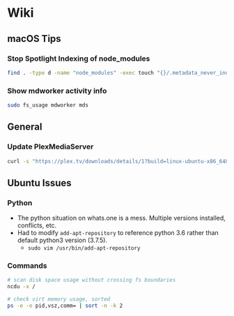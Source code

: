 # Wiki

## macOS Tips

### Stop Spotlight Indexing of node_modules

```bash
find . -type d -name "node_modules" -exec touch "{}/.metadata_never_index" \;
```

### Show mdworker activity info

```bash
sudo fs_usage mdworker mds
```

## General

### Update PlexMediaServer

```bash
curl -s "https://plex.tv/downloads/details/1?build=linux-ubuntu-x86_64&channel=16&distro=ubuntu" | grep -Po '(?<=url=\")(\S+)(?=\")' | xargs curl -O
```

## Ubuntu Issues

### Python

* The python situation on whats.one is a mess. Multiple versions installed, conflicts, etc. 
* Had to modify `add-apt-repository` to reference python 3.6 rather than default python3 version (3.7.5).
    * `sudo vim /usr/bin/add-apt-repository`

### Commands 

```bash
# scan disk space usage without crossing fs boundaries
ncdu -x /

# check virt memory usage, sorted
ps -e -o pid,vsz,comm= | sort -n -k 2
```

